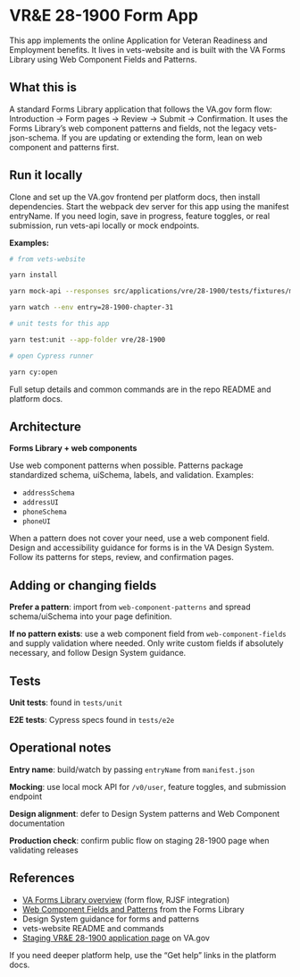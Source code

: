 # VR&E 28-1900 Form App

This app implements the online Application for Veteran Readiness and Employment benefits. It lives in vets-website and is built with the VA Forms Library using Web Component Fields and Patterns.

## What this is

A standard Forms Library application that follows the VA.gov form flow: Introduction → Form pages → Review → Submit → Confirmation. It uses the Forms Library’s web component patterns and fields, not the legacy vets-json-schema. If you are updating or extending the form, lean on web component and patterns first.

## Run it locally

Clone and set up the VA.gov frontend per platform docs, then install dependencies.
Start the webpack dev server for this app using the manifest entryName. If you need login, save in progress, feature toggles, or real submission, run vets-api locally or mock endpoints.

**Examples:**

```bash
# from vets-website

yarn install

yarn mock-api --responses src/applications/vre/28-1900/tests/fixtures/mocks/local-mock-responses.js

yarn watch --env entry=28-1900-chapter-31

# unit tests for this app

yarn test:unit --app-folder vre/28-1900

# open Cypress runner

yarn cy:open
```
Full setup details and common commands are in the repo README and platform docs.

## Architecture

**Forms Library + web components**

Use web component patterns when possible. Patterns package standardized schema, uiSchema, labels, and validation. Examples:

- `addressSchema`
- `addressUI`
- `phoneSchema`
- `phoneUI`

When a pattern does not cover your need, use a web component field.
Design and accessibility guidance for forms is in the VA Design System. Follow its patterns for steps, review, and confirmation pages.

## Adding or changing fields

**Prefer a pattern**: import from `web-component-patterns` and spread schema/uiSchema into your page definition.

**If no pattern exists**: use a web component field from `web-component-fields` and supply validation where needed. Only write custom fields if absolutely necessary, and follow Design System guidance.

## Tests

**Unit tests**: found in `tests/unit` 

**E2E tests**: Cypress specs found in `tests/e2e` 

## Operational notes

**Entry name**: build/watch by passing `entryName` from `manifest.json`

**Mocking**: use local mock API for `/v0/user`, feature toggles, and submission endpoint

**Design alignment**: defer to Design System patterns and Web Component documentation

**Production check**: confirm public flow on staging 28-1900 page when validating releases

## References

- [VA Forms Library overview](https://depo-platform-documentation.scrollhelp.site/developer-docs/va-forms-library-overview) (form flow, RJSF integration)
- [Web Component Fields and Patterns](https://depo-platform-documentation.scrollhelp.site/developer-docs/va-forms-library-web-component-fields-and-patterns) from the Forms Library
- Design System guidance for forms and patterns
- vets-website README and commands
- [Staging VR&E 28-1900 application page](https://staging.va.gov/careers-employment/vocational-rehabilitation/apply-vre-form-28-1900) on VA.gov

If you need deeper platform help, use the “Get help” links in the platform docs.